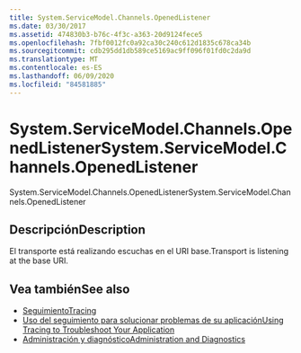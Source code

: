 ```yaml
---
title: System.ServiceModel.Channels.OpenedListener
ms.date: 03/30/2017
ms.assetid: 474830b3-b76c-4f3c-a363-20d9124fece5
ms.openlocfilehash: 7fbf0012fc0a92ca30c240c612d1835c678ca34b
ms.sourcegitcommit: cdb295dd1db589ce5169ac9ff096f01fd0c2da9d
ms.translationtype: MT
ms.contentlocale: es-ES
ms.lasthandoff: 06/09/2020
ms.locfileid: "84581885"
---
```

# <a name="systemservicemodelchannelsopenedlistener"></a><span data-ttu-id="f1d54-102">System.ServiceModel.Channels.OpenedListener</span><span class="sxs-lookup"><span data-stu-id="f1d54-102">System.ServiceModel.Channels.OpenedListener</span></span>
<span data-ttu-id="f1d54-103">System.ServiceModel.Channels.OpenedListener</span><span class="sxs-lookup"><span data-stu-id="f1d54-103">System.ServiceModel.Channels.OpenedListener</span></span>  
  
## <a name="description"></a><span data-ttu-id="f1d54-104">Descripción</span><span class="sxs-lookup"><span data-stu-id="f1d54-104">Description</span></span>  
 <span data-ttu-id="f1d54-105">El transporte está realizando escuchas en el URI base.</span><span class="sxs-lookup"><span data-stu-id="f1d54-105">Transport is listening at the base URI.</span></span>  
  
## <a name="see-also"></a><span data-ttu-id="f1d54-106">Vea también</span><span class="sxs-lookup"><span data-stu-id="f1d54-106">See also</span></span>

- [<span data-ttu-id="f1d54-107">Seguimiento</span><span class="sxs-lookup"><span data-stu-id="f1d54-107">Tracing</span></span>](index.md)
- [<span data-ttu-id="f1d54-108">Uso del seguimiento para solucionar problemas de su aplicación</span><span class="sxs-lookup"><span data-stu-id="f1d54-108">Using Tracing to Troubleshoot Your Application</span></span>](using-tracing-to-troubleshoot-your-application.md)
- [<span data-ttu-id="f1d54-109">Administración y diagnóstico</span><span class="sxs-lookup"><span data-stu-id="f1d54-109">Administration and Diagnostics</span></span>](../index.md)
